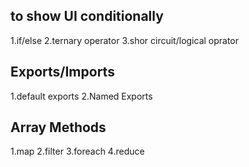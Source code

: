 ## to show UI conditionally

1.if/else
2.ternary operator
3.shor circuit/logical oprator

## Exports/Imports

1.default exports 
2.Named Exports

## Array Methods

1.map
2.filter
3.foreach
4.reduce
